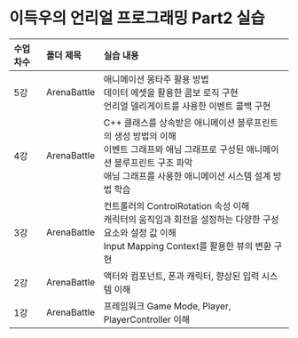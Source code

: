 # 이득우의 언리얼 프로그래밍 Part2 실습

| <b>수업 차수</b> | <b>폴더 제목</b> |  <b>실습 내용</b> |
| :-------------- | :-------------- | :------------------ |
| 5강 | ArenaBattle | 애니메이션 몽타주 활용 방법 </br> 데이터 에셋을 활용한 콤보 로직 구현 </br> 언리얼 델리게이트를 사용한 이벤트 콜백 구현  |
| 4강 | ArenaBattle | C++ 클래스를 상속받은 애니메이션 블루프린트의 생성 방법의 이해 </br> 이벤트 그래프와 애님 그래프로 구성된 애니메이션 블루프린트 구조 파악 </br> 애님 그래프를 사용한 애니메이션 시스템 설계 방법 학습  |
| 3강 | ArenaBattle | 컨트롤러의 ControlRotation 속성 이해 </br> 캐릭터의 움직임과 회전을 설정하는 다양한 구성 요소와 설정 값 이해 </br> Input Mapping Context를 활용한 뷰의 변환 구현  |
| 2강 | ArenaBattle | 액터와 컴포넌트, 폰과 캐릭터, 향상된 입력 시스템 이해  |
| 1강 | ArenaBattle | 프레임워크 Game Mode, Player, PlayerController 이해  |
